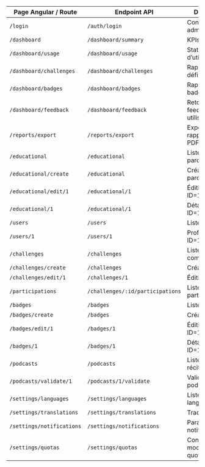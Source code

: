 | Page Angular / Route      | Endpoint API                     | Description                        |
| ------------------------- | -------------------------------- | ---------------------------------- |
| `/login`                  | `/auth/login`                    | Connexion admin                    |
| `/dashboard`              | `/dashboard/summary`             | KPIs globaux                       |
| `/dashboard/usage`        | `/dashboard/usage`               | Statistiques d’utilisation         |
| `/dashboard/challenges`   | `/dashboard/challenges`          | Rapports sur les défis             |
| `/dashboard/badges`       | `/dashboard/badges`              | Rapports sur les badges            |
| `/dashboard/feedback`     | `/dashboard/feedback`            | Retours / feedback utilisateurs    |
| `/reports/export`         | `/reports/export`                | Export des rapports (CSV, PDF)     |
| `/educational`            | `/educational`                   | Liste des parcours                 |
| `/educational/create`     | `/educational`                   | Création parcours                  |
| `/educational/edit/1`     | `/educational/1`                 | Édition parcours ID=1              |
| `/educational/1`          | `/educational/1`                 | Détail parcours ID=1               |
| `/users`                  | `/users`                         | Liste utilisateurs                 |
| `/users/1`                | `/users/1`                       | Profil utilisateur ID=1            |
| `/challenges`             | `/challenges`                    | Liste défis communautaires         |
| `/challenges/create`      | `/challenges`                    | Création défi                      |
| `/challenges/edit/1`      | `/challenges/1`                  | Édition défi ID=1                  |
| `/participations`         | `/challenges/:id/participations` | Liste participations               |
| `/badges`                 | `/badges`                        | Liste badges                       |
| `/badges/create`          | `/badges`                        | Création badge                     |
| `/badges/edit/1`          | `/badges/1`                      | Édition badge ID=1                 |
| `/badges/1`               | `/badges/1`                      | Détail badge ID=1                  |
| `/podcasts`               | `/podcasts`                      | Liste podcasts / récits audio      |
| `/podcasts/validate/1`    | `/podcasts/1/validate`           | Validation podcast ID=1            |
| `/settings/languages`     | `/settings/languages`            | Liste / gestion langues            |
| `/settings/translations`  | `/settings/translations`         | Traductions                        |
| `/settings/notifications` | `/settings/notifications`        | Paramètres notifications           |
| `/settings/quotas`        | `/settings/quotas`               | Consultation / modification quotas |
